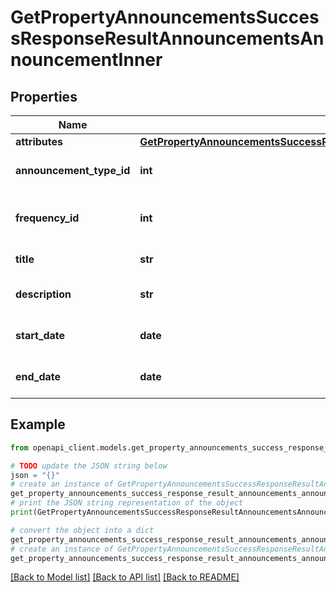 # GetPropertyAnnouncementsSuccessResponseResultAnnouncementsAnnouncementInner


## Properties

Name | Type | Description | Notes
------------ | ------------- | ------------- | -------------
**attributes** | [**GetPropertyAnnouncementsSuccessResponseResultAnnouncementsAnnouncementInnerAttributes**](GetPropertyAnnouncementsSuccessResponseResultAnnouncementsAnnouncementInnerAttributes.md) |  | [optional] 
**announcement_type_id** | **int** | Identifier for the type of announcement | 
**frequency_id** | **int** | Identifier for the frequency of the announcement | 
**title** | **str** | Title of the announcement | 
**description** | **str** | Description of the announcement | 
**start_date** | **date** | The start date of the announcement | 
**end_date** | **date** | The end date of the announcement | 

## Example

```python
from openapi_client.models.get_property_announcements_success_response_result_announcements_announcement_inner import GetPropertyAnnouncementsSuccessResponseResultAnnouncementsAnnouncementInner

# TODO update the JSON string below
json = "{}"
# create an instance of GetPropertyAnnouncementsSuccessResponseResultAnnouncementsAnnouncementInner from a JSON string
get_property_announcements_success_response_result_announcements_announcement_inner_instance = GetPropertyAnnouncementsSuccessResponseResultAnnouncementsAnnouncementInner.from_json(json)
# print the JSON string representation of the object
print(GetPropertyAnnouncementsSuccessResponseResultAnnouncementsAnnouncementInner.to_json())

# convert the object into a dict
get_property_announcements_success_response_result_announcements_announcement_inner_dict = get_property_announcements_success_response_result_announcements_announcement_inner_instance.to_dict()
# create an instance of GetPropertyAnnouncementsSuccessResponseResultAnnouncementsAnnouncementInner from a dict
get_property_announcements_success_response_result_announcements_announcement_inner_from_dict = GetPropertyAnnouncementsSuccessResponseResultAnnouncementsAnnouncementInner.from_dict(get_property_announcements_success_response_result_announcements_announcement_inner_dict)
```
[[Back to Model list]](../README.md#documentation-for-models) [[Back to API list]](../README.md#documentation-for-api-endpoints) [[Back to README]](../README.md)


